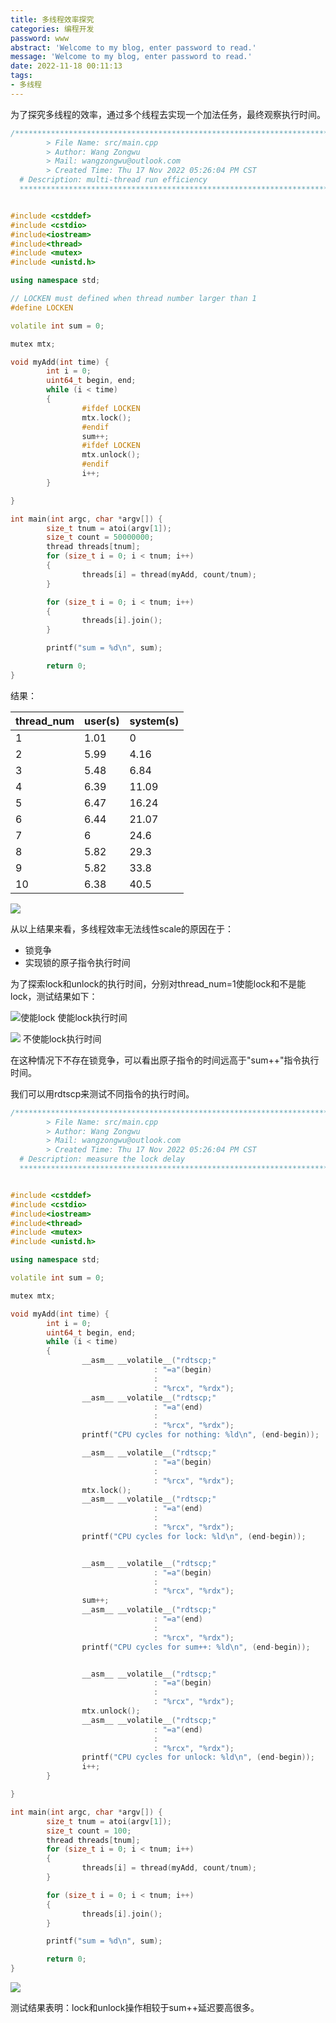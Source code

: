 ```yaml
---
title: 多线程效率探究
categories: 编程开发
password: www
abstract: 'Welcome to my blog, enter password to read.'
message: 'Welcome to my blog, enter password to read.'
date: 2022-11-18 00:11:13
tags:
- 多线程
---
```


为了探究多线程的效率，通过多个线程去实现一个加法任务，最终观察执行时间。

```c++ {.line-numbers}
/*************************************************************************
        > File Name: src/main.cpp
        > Author: Wang Zongwu
        > Mail: wangzongwu@outlook.com
        > Created Time: Thu 17 Nov 2022 05:26:04 PM CST
  # Description: multi-thread run efficiency
  ***********************************************************************/


#include <cstddef>
#include <cstdio>
#include<iostream>
#include<thread>
#include <mutex>
#include <unistd.h>

using namespace std;

// LOCKEN must defined when thread number larger than 1
#define LOCKEN

volatile int sum = 0;

mutex mtx;

void myAdd(int time) {
        int i = 0;
        uint64_t begin, end;
        while (i < time)
        {
                #ifdef LOCKEN
                mtx.lock();
                #endif
                sum++;
                #ifdef LOCKEN
                mtx.unlock();
                #endif
                i++;
        }

}

int main(int argc, char *argv[]) {
        size_t tnum = atoi(argv[1]);
        size_t count = 50000000;
        thread threads[tnum];
        for (size_t i = 0; i < tnum; i++)
        {
                threads[i] = thread(myAdd, count/tnum);
        }

        for (size_t i = 0; i < tnum; i++)
        {
                threads[i].join();
        }

        printf("sum = %d\n", sum);

        return 0;
}
```

结果：

| thread_num 	| user(s) 	| system(s) 	|
|------------	|---------	|-----------	|
| 1          	| 1.01    	| 0         	|
| 2          	| 5.99    	| 4.16      	|
| 3          	| 5.48    	| 6.84      	|
| 4          	| 6.39    	| 11.09     	|
| 5          	| 6.47    	| 16.24     	|
| 6          	| 6.44    	| 21.07     	|
| 7          	| 6       	| 24.6      	|
| 8          	| 5.82    	| 29.3      	|
| 9          	| 5.82    	| 33.8      	|
| 10         	| 6.38    	| 40.5      	|

![](./多线程效率探究/2022-11-18-00-37-59.png)

从以上结果来看，多线程效率无法线性scale的原因在于：
- 锁竞争
- 实现锁的原子指令执行时间

为了探索lock和unlock的执行时间，分别对thread_num=1使能lock和不是能lock，测试结果如下：

![使能lock](./多线程效率探究/2022-11-18-00-42-35.png)
使能lock执行时间

![](./多线程效率探究/2022-11-18-00-43-35.png)
不使能lock执行时间

在这种情况下不存在锁竞争，可以看出原子指令的时间远高于"sum++"指令执行时间。

我们可以用rdtscp来测试不同指令的执行时间。

```c++ {.line-numbers}
/*************************************************************************
        > File Name: src/main.cpp
        > Author: Wang Zongwu
        > Mail: wangzongwu@outlook.com
        > Created Time: Thu 17 Nov 2022 05:26:04 PM CST
  # Description: measure the lock delay
  ***********************************************************************/


#include <cstddef>
#include <cstdio>
#include<iostream>
#include<thread>
#include <mutex>
#include <unistd.h>

using namespace std;

volatile int sum = 0;

mutex mtx;

void myAdd(int time) {
        int i = 0;
        uint64_t begin, end;
        while (i < time)
        {
                __asm__ __volatile__("rdtscp;"
                                : "=a"(begin)
                                :
                                : "%rcx", "%rdx");
                __asm__ __volatile__("rdtscp;"
                                : "=a"(end)
                                :
                                : "%rcx", "%rdx");
                printf("CPU cycles for nothing: %ld\n", (end-begin));

                __asm__ __volatile__("rdtscp;"
                                : "=a"(begin)
                                :
                                : "%rcx", "%rdx");
                mtx.lock();
                __asm__ __volatile__("rdtscp;"
                                : "=a"(end)
                                :
                                : "%rcx", "%rdx");
                printf("CPU cycles for lock: %ld\n", (end-begin));


                __asm__ __volatile__("rdtscp;"
                                : "=a"(begin)
                                :
                                : "%rcx", "%rdx");
                sum++;
                __asm__ __volatile__("rdtscp;"
                                : "=a"(end)
                                :
                                : "%rcx", "%rdx");
                printf("CPU cycles for sum++: %ld\n", (end-begin));


                __asm__ __volatile__("rdtscp;"
                                : "=a"(begin)
                                :
                                : "%rcx", "%rdx");
                mtx.unlock();
                __asm__ __volatile__("rdtscp;"
                                : "=a"(end)
                                :
                                : "%rcx", "%rdx");
                printf("CPU cycles for unlock: %ld\n", (end-begin));
                i++;
        }

}

int main(int argc, char *argv[]) {
        size_t tnum = atoi(argv[1]);
        size_t count = 100;
        thread threads[tnum];
        for (size_t i = 0; i < tnum; i++)
        {
                threads[i] = thread(myAdd, count/tnum);
        }

        for (size_t i = 0; i < tnum; i++)
        {
                threads[i].join();
        }

        printf("sum = %d\n", sum);

        return 0;
}
```

![](./多线程效率探究/2022-11-18-01-31-06.png)

测试结果表明：lock和unlock操作相较于sum++延迟要高很多。
